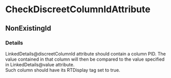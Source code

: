 ﻿---  
uid: Validator_18_7_5  
---

# CheckDiscreetColumnIdAttribute

## NonExistingId

### Details

LinkedDetails@discreetColumnId attribute should contain a column PID. The value contained in that column will then be compared to the value specified in LinkedDetails@value attribute.  
Such column should have its RTDisplay tag set to true.
